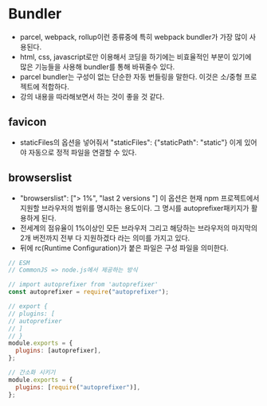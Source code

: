 # Bundler

- parcel, webpack, rollup이런 종류중에 특히 webpack bundler가 가장 많이 사용된다.
- html, css, javascript로만 이용해서 코딩을 하기에는 비효율적인 부분이 있기에 많은 기능들을 사용해 bundler를 통해 바꿔줄수 있다.
- parcel bundler는 구성이 없는 단순한 자동 번들링을 말한다. 이것은 소/중형 프로젝트에 적합하다.
- 강의 내용을 따라해보면서 하는 것이 좋을 것 같다.

## favicon
- staticFiles의 옵션을 넣어줘서 "staticFiles": {"staticPath": "static"} 이게 있어야 자동으로 정적 파일을 연결할 수 있다.

## browserslist
- "browserslist": ["> 1%", "last 2 versions "] 이 옵션은 현재 npm 프로젝트에서 지원할 브라우저의 범위를 명시하는 용도이다. 그 명시를 autoprefixer패키지가 활용하게 된다.
- 전세계의 점유율이 1%이상인 모든 브라우저 그리고 해당하는 브라우저의 마지막의 2개 버전까지 전부 다 지원하겠다 라는 의미를 가지고 있다.
- 뒤에 rc(Runtime Configuration)가 붙은 파일은 구성 파일을 의미한다.

```js
// ESM
// CommonJS => node.js에서 제공하는 방식

// import autoprefixer from 'autoprefixer'
const autoprefixer = require("autoprefixer");

// export {
// plugins: [
// autoprefixer
// ]
// }
module.exports = {
  plugins: [autoprefixer],
};

// 간소화 시키기
module.exports = {
  plugins: [require("autoprefixer")],
};

```













